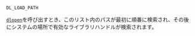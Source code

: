 ```
DL_LOAD_PATH
```

[`dlopen`](@ref)を呼び出すとき、このリスト内のパスが最初に順番に検索され、その後にシステムの場所で有効なライブラリハンドルが検索されます。

